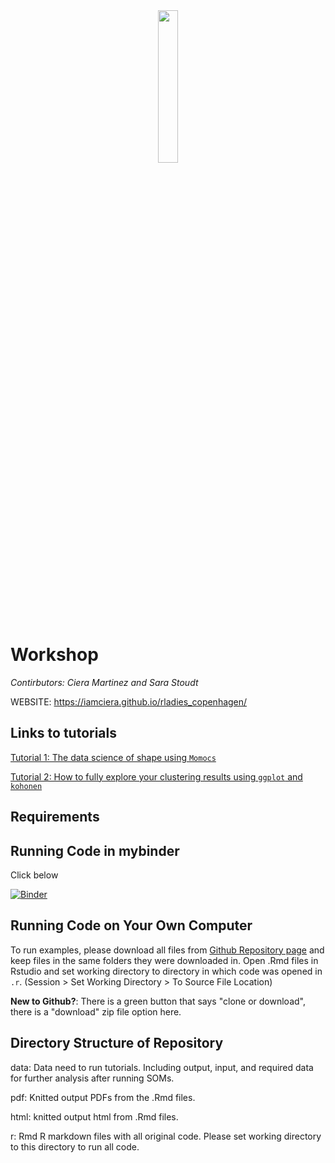 <div style="text-align:center"><img src ="http://curiositydata.org/assets/img/david-freeman.jpg" width="25%" height="25%"/></div>

# Workshop 

*Contirbutors: Ciera Martinez and Sara Stoudt*

WEBSITE: https://iamciera.github.io/rladies_copenhagen/

## Links to tutorials

[Tutorial 1: The data science of shape using `Momocs`](html/Copenhagen_Raldies_part1.html)

[Tutorial 2: How to fully explore your clustering results using `ggplot` and `kohonen` ](html/Copenhagen_Raldies_part2.html)

## Requirements

Running Code in mybinder
-------------
Click below

[![Binder](https://mybinder.org/badge_logo.svg)](https://mybinder.org/v2/gh/iamciera/binderfastest/master?urlpath=rstudio) 

Running Code on Your Own Computer
-------------

To run examples, please download all files from [Github Repository page](https://github.com/cabinetofcuriosity/coc_lewis_clark_workshop) and keep files in the same folders they were downloaded in. Open .Rmd files in Rstudio and set working directory to directory in which code was opened in `.r`. (Session > Set Working Directory > To Source File Location)

**New to Github?**: There is a green button that says "clone or download", there is a "download" zip file option here.

Directory Structure of Repository
---------------------

data: Data need to run tutorials. Including output, input, and required data for further analysis after running SOMs.

pdf: Knitted output PDFs from the .Rmd files.

html: knitted output html from .Rmd files.

r: Rmd R markdown files with all original code. Please set working directory to this directory to run all code.
